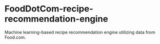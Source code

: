 # FoodDotCom-recipe-recommendation-engine
Machine learning-based recipe recommendation engine utilizing data from Food.com.
